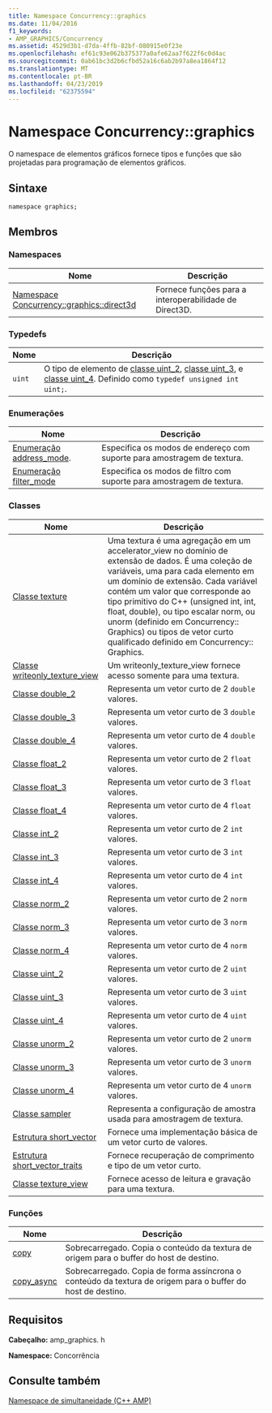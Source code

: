 ```yaml
---
title: Namespace Concurrency::graphics
ms.date: 11/04/2016
f1_keywords:
- AMP_GRAPHICS/Concurrency
ms.assetid: 4529d3b1-d7da-4ffb-82bf-080915e0f23e
ms.openlocfilehash: ef61c93e062b375377a0afe62aa7f622f6c0d4ac
ms.sourcegitcommit: 0ab61bc3d2b6cfbd52a16c6ab2b97a8ea1864f12
ms.translationtype: MT
ms.contentlocale: pt-BR
ms.lasthandoff: 04/23/2019
ms.locfileid: "62375594"
---
```

# <a name="concurrencygraphics-namespace"></a>Namespace Concurrency::graphics

O namespace de elementos gráficos fornece tipos e funções que são projetadas para programação de elementos gráficos.

## <a name="syntax"></a>Sintaxe

```
namespace graphics;
```

## <a name="members"></a>Membros

### <a name="namespaces"></a>Namespaces

|Nome|Descrição|
|----------|-----------------|
|[Namespace Concurrency::graphics::direct3d](concurrency-graphics-direct3d-namespace.md)|Fornece funções para a interoperabilidade de Direct3D.|

### <a name="typedefs"></a>Typedefs

|Nome|Descrição|
|----------|-----------------|
|`uint`|O tipo de elemento de [classe uint_2](uint-2-class.md), [classe uint_3](uint-3-class.md), e [classe uint_4](uint-4-class.md). Definido como `typedef unsigned int uint;`.|

### <a name="enumerations"></a>Enumerações

|Nome|Descrição|
|----------|-----------------|
|[Enumeração address_mode](concurrency-graphics-namespace-enums.md#address_mode).|Especifica os modos de endereço com suporte para amostragem de textura.|
|[Enumeração filter_mode](concurrency-graphics-namespace-enums.md#filter_mode)|Especifica os modos de filtro com suporte para amostragem de textura.|

### <a name="classes"></a>Classes

|Nome|Descrição|
|----------|-----------------|
|[Classe texture](texture-class.md)|Uma textura é uma agregação em um accelerator_view no domínio de extensão de dados. É uma coleção de variáveis, uma para cada elemento em um domínio de extensão. Cada variável contém um valor que corresponde ao tipo primitivo do C++ (unsigned int, int, float, double), ou tipo escalar norm, ou unorm (definido em Concurrency:: Graphics) ou tipos de vetor curto qualificado definido em Concurrency:: Graphics.|
|[Classe writeonly_texture_view](writeonly-texture-view-class.md)|Um writeonly_texture_view fornece acesso somente para uma textura.|
|[Classe double_2](double-2-class.md)|Representa um vetor curto de 2 `double` valores.|
|[Classe double_3](double-3-class.md)|Representa um vetor curto de 3 `double` valores.|
|[Classe double_4](double-4-class.md)|Representa um vetor curto de 4 `double` valores.|
|[Classe float_2](float-2-class.md)|Representa um vetor curto de 2 `float` valores.|
|[Classe float_3](float-3-class.md)|Representa um vetor curto de 3 `float` valores.|
|[Classe float_4](float-4-class.md)|Representa um vetor curto de 4 `float` valores.|
|[Classe int_2](int-2-class.md)|Representa um vetor curto de 2 `int` valores.|
|[Classe int_3](int-3-class.md)|Representa um vetor curto de 3 `int` valores.|
|[Classe int_4](int-4-class.md)|Representa um vetor curto de 4 `int` valores.|
|[Classe norm_2](norm-2-class.md)|Representa um vetor curto de 2 `norm` valores.|
|[Classe norm_3](norm-3-class.md)|Representa um vetor curto de 3 `norm` valores.|
|[Classe norm_4](norm-4-class.md)|Representa um vetor curto de 4 `norm` valores.|
|[Classe uint_2](uint-2-class.md)|Representa um vetor curto de 2 `uint` valores.|
|[Classe uint_3](uint-3-class.md)|Representa um vetor curto de 3 `uint` valores.|
|[Classe uint_4](uint-4-class.md)|Representa um vetor curto de 4 `uint` valores.|
|[Classe unorm_2](unorm-2-class.md)|Representa um vetor curto de 2 `unorm` valores.|
|[Classe unorm_3](unorm-3-class.md)|Representa um vetor curto de 3 `unorm` valores.|
|[Classe unorm_4](unorm-4-class.md)|Representa um vetor curto de 4 `unorm` valores.|
|[Classe sampler](sampler-class.md)|Representa a configuração de amostra usada para amostragem de textura.|
|[Estrutura short_vector](short-vector-structure.md)|Fornece uma implementação básica de um vetor curto de valores.|
|[Estrutura short_vector_traits](short-vector-traits-structure.md)|Fornece recuperação de comprimento e tipo de um vetor curto.|
|[Classe texture_view](texture-view-class.md)|Fornece acesso de leitura e gravação para uma textura.|

### <a name="functions"></a>Funções

|Nome|Descrição|
|----------|-----------------|
|[copy](concurrency-graphics-namespace-functions.md#copy)|Sobrecarregado. Copia o conteúdo da textura de origem para o buffer do host de destino.|
|[copy_async](concurrency-graphics-namespace-functions.md#copy_async)|Sobrecarregado. Copia de forma assíncrona o conteúdo da textura de origem para o buffer do host de destino.|

## <a name="requirements"></a>Requisitos

**Cabeçalho:** amp_graphics. h

**Namespace:** Concorrência

## <a name="see-also"></a>Consulte também

[Namespace de simultaneidade (C++ AMP)](concurrency-namespace-cpp-amp.md)
